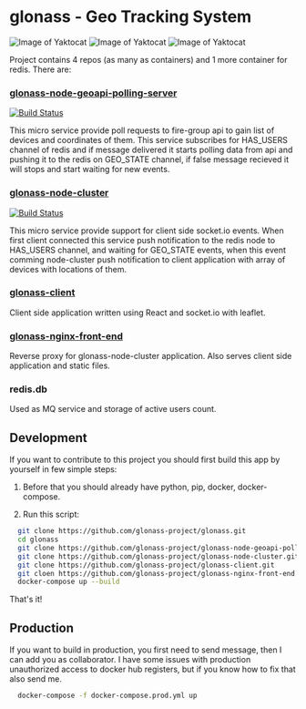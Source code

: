 # glonass - Geo Tracking System
![Image of Yaktocat](https://github.com/glonass-project/glonass/blob/master/demo-desktop.png)
![Image of Yaktocat](https://github.com/glonass-project/glonass/blob/master/demo-mobile-1.png)
![Image of Yaktocat](https://github.com/glonass-project/glonass/blob/master/demo-mobile-2.png)

Project contains 4 repos (as many as containers) and 1 more container for redis. There are:

### [glonass-node-geoapi-polling-server](https://github.com/glonass-project/glonass-node-geoapi-polling-server)
[![Build Status](https://travis-ci.org/glonass-project/glonass-node-geoapi-polling-server.svg?branch=master)](https://travis-ci.org/glonass-project/glonass-node-geoapi-polling-server)

This micro service provide poll requests to fire-group api to gain list of devices and coordinates of them. This service subscribes for HAS_USERS channel of redis and if message delivered it starts polling data from api and pushing it to the redis on GEO_STATE channel, if false message recieved it will stops and start waiting for new events.

### [glonass-node-cluster](https://github.com/glonass-project/glonass-node-cluster)
[![Build Status](https://travis-ci.org/glonass-project/glonass-node-cluster.svg?branch=master)](https://travis-ci.org/glonass-project/glonass-node-cluster)

This micro service provide support for client side socket.io events. When first client connected this service push notification to the redis node to HAS_USERS channel, and waiting for GEO_STATE events, when this event comming node-cluster push notification to client application with array of devices with locations of them.

### [glonass-client](https://github.com/glonass-project/glonass-client)
Client side application written using React and socket.io with leaflet.

### [glonass-nginx-front-end](https://github.com/glonass-project/glonass-nginx-front-end)
Reverse proxy for glonass-node-cluster application. Also serves client side application and static files.

### redis.db
Used as MQ service and storage of active users count.

## Development
If you want to contribute to this project you should first build this app by yourself in few simple steps:

1. Before that you should already have python, pip, docker, docker-compose.

2. Run this script: 

```sh
  git clone https://github.com/glonass-project/glonass.git
  cd glonass
  git clone https://github.com/glonass-project/glonass-node-geoapi-polling-server.git
  git clone https://github.com/glonass-project/glonass-node-cluster.git
  git clone https://github.com/glonass-project/glonass-client.git
  git cloen https://github.com/glonass-project/glonass-nginx-front-end.git
  docker-compose up --build
```

That's it!

## Production
If you want to build in production, you first need to send message, then I can add you as collaborator. I have some issues with production unauthorized access to docker hub registers, but if you know how to fix that also send me.
```sh
  docker-compose -f docker-compose.prod.yml up
```
